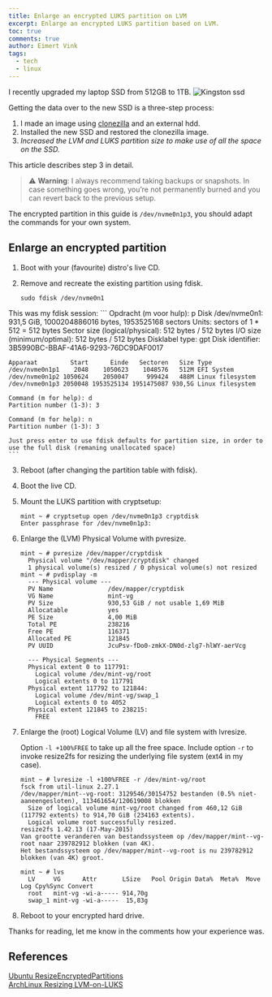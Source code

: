 ```yaml
---
title: Enlarge an encrypted LUKS partition on LVM
excerpt: Enlarge an encrypted LUKS partition based on LVM.
toc: true
comments: true
author: Eimert Vink
tags:
  - tech
  - linux
---
```

I recently upgraded my laptop SSD from 512GB to 1TB.
![Kingston ssd](https://tweakers.net/i/dVbxOtqB6T84aIQ2uxdDRSSIelo=/fit-in/x800/filters:strip_icc():strip_exif()/i/2002979434.jpeg?f=imagegallery)

Getting the data over to the new SSD is a three-step process:
1. I made an image using [clonezilla](clonezilla.org/) and an external hdd.
2. Installed the new SSD and restored the clonezilla image.
3. _Increased the LVM and LUKS partition size to make use of all the space on the SSD._

This article describes step 3 in detail.

> :warning: **Warning**: I always recommend taking backups or snapshots. In case something goes wrong, you’re not
permanently burned and you can revert back to the previous setup.

The encrypted partition in this guide is `/dev/nvme0n1p3`, you should adapt the commands for your own system.

## Enlarge an encrypted partition
1. Boot with your (favourite) distro's live CD.
2. Remove and recreate the existing partition using fdisk.

    ```
    sudo fdisk /dev/nvme0n1
    ```
This was my fdisk session:
    ```
    Opdracht (m voor hulp): p
    Disk /dev/nvme0n1: 931,5 GiB, 1000204886016 bytes, 1953525168 sectors
    Units: sectors of 1 * 512 = 512 bytes
    Sector size (logical/physical): 512 bytes / 512 bytes
    I/O size (minimum/optimal): 512 bytes / 512 bytes
    Disklabel type: gpt
    Disk identifier: 3B5990BC-BBAF-41A6-9293-76DC9DAF0017

    Apparaat         Start      Einde   Sectoren   Size Type
    /dev/nvme0n1p1    2048    1050623    1048576   512M EFI System
    /dev/nvme0n1p2 1050624    2050047     999424   488M Linux filesystem
    /dev/nvme0n1p3 2050048 1953525134 1951475087 930,5G Linux filesystem

    Command (m for help): d
    Partition number (1-3): 3

    Command (m for help): n
    Partition number (1-3): 3

    Just press enter to use fdisk defaults for partition size, in order to use the full disk (remaning unallocated space)
    ```

3. Reboot (after changing the partition table with fdisk).

4. Boot the live CD.

5. Mount the LUKS partition with cryptsetup:

    ```
    mint ~ # cryptsetup open /dev/nvme0n1p3 cryptdisk
    Enter passphrase for /dev/nvme0n1p3:
    ```

6. Enlarge the (LVM) Physical Volume with pvresize.

    ```
    mint ~ # pvresize /dev/mapper/cryptdisk
      Physical volume "/dev/mapper/cryptdisk" changed
      1 physical volume(s) resized / 0 physical volume(s) not resized
    mint ~ # pvdisplay -m
      --- Physical volume ---
      PV Name               /dev/mapper/cryptdisk
      VG Name               mint-vg
      PV Size               930,53 GiB / not usable 1,69 MiB
      Allocatable           yes
      PE Size               4,00 MiB
      Total PE              238216
      Free PE               116371
      Allocated PE          121845
      PV UUID               JcuPsv-fDo0-zmkX-DN0d-zlg7-hlWY-aerVcg

      --- Physical Segments ---
      Physical extent 0 to 117791:
        Logical volume /dev/mint-vg/root
        Logical extents 0 to 117791
      Physical extent 117792 to 121844:
        Logical volume /dev/mint-vg/swap_1
        Logical extents 0 to 4052
      Physical extent 121845 to 238215:
        FREE
    ```


7. Enlarge the (root) Logical Volume (LV) and file system with lvresize.

    Option `-l +100%FREE` to take up all the free space.
    Include option `-r` to invoke resize2fs for resizing the underlying file system (ext4 in my case).

    ```
    mint ~ # lvresize -l +100%FREE -r /dev/mint-vg/root
    fsck from util-linux 2.27.1
    /dev/mapper/mint--vg-root: 3129546/30154752 bestanden (0.5% niet-aaneengesloten), 113461654/120619008 blokken
      Size of logical volume mint-vg/root changed from 460,12 GiB (117792 extents) to 914,70 GiB (234163 extents).
      Logical volume root successfully resized.
    resize2fs 1.42.13 (17-May-2015)
    Van grootte veranderen van bestandssysteem op /dev/mapper/mint--vg-root naar 239782912 blokken (van 4K).
    Het bestandssysteem op /dev/mapper/mint--vg-root is nu 239782912 blokken (van 4K) groot.

    mint ~ # lvs
      LV     VG      Attr       LSize   Pool Origin Data%  Meta%  Move Log Cpy%Sync Convert
      root   mint-vg -wi-a----- 914,70g
      swap_1 mint-vg -wi-a-----  15,83g
    ```

8. Reboot to your encrypted hard drive.

Thanks for reading, let me know in the comments how your experience was.

## References
[Ubuntu ResizeEncryptedPartitions](https://help.ubuntu.com/community/ResizeEncryptedPartitions)<br>
[ArchLinux Resizing LVM-on-LUKS](https://wiki.archlinux.org/index.php/Resizing_LVM-on-LUKS)<br>